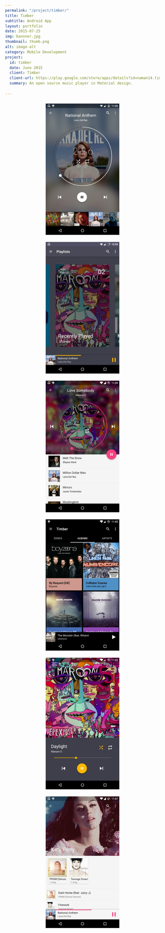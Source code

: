 ```yaml
---
permalink: "/project/timber/"
title: Timber
subtitle: Android App
layout: portfolio
date: 2015-07-25
img: bannner.jpg
thumbnail: thumb.png
alt: image-alt
category: Mobile Development
project:
  id: timber
  date: June 2015
  client: Timber
  client-url: https://play.google.com/store/apps/details?id=naman14.timber&hl=en
  summary: An open source music player in Material design.

---
```

<div align="center">
<a href="1.jpg"><img width="240px" style="padding: 10px;" src="1.jpg"/></a>
<a href="2.jpg"><img width="240px" style="padding: 10px;" src="2.jpg"/></a>
<a href="3.jpg"><img width="240px" style="padding: 10px;" src="3.jpg"/></a>
<a href="4.jpg"><img width="240px" style="padding: 10px;" src="4.jpg"/></a>
<a href="5.jpg"><img width="240px" style="padding: 10px;" src="5.jpg"/></a>
<a href="6.jpg"><img width="240px" style="padding: 10px;" src="6.jpg"/></a>
</div>
